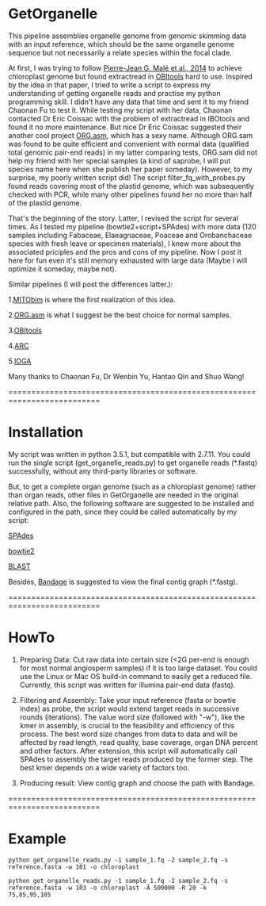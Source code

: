 # GetOrganelle


This pipeline assemblies organelle genome from genomic skimming data with an input reference, which should be the same organelle genome sequence but not necessarily a relate species within the focal clade.

At first, I was trying to follow <a href='http://onlinelibrary.wiley.com/doi/10.1111/1755-0998.12246/abstract'>Pierre-Jean G. Malé et al., 2014</a> to achieve chloroplast genome but found extractread in <a href='http://metabarcoding.org/obitools'>OBItools</a> hard to use. Inspired by the idea in that paper, I tried to write a script to express my understanding of getting organelle reads and practise my python programming skill. I didn't have any data that time and sent it to my friend Chaonan Fu to test it. While testing my script with her data, Chaonan contacted Dr Eric Coissac with the problem of extractread in IBOtools and found it no more maintenance. But nice Dr Eric Coissac suggested their another cool project <a href='http://metabarcoding.org/org-asm'>ORG.asm</a>, which has a sexy name. Although ORG.sam was found to be quite efficient and convenient with normal data (qualified total genomic pair-end reads) in my latter comparing tests, ORG.sam did not help my friend with her special samples (a kind of saprobe, I will put species name here when she publish her paper someday). However, to my surprise, my poorly written script did! The script filter_fq_with_probes.py found reads covering most of the plastid genome, which was subsequently checked with PCR, while many other pipelines found her no more than half of the plastid genome.

That's the beginning of the story. Latter, I revised the script for several times. As I tested my pipeline (bowtie2+script+SPAdes) with more data (120 samples including Fabaceae, Elaeagnaceae, Poaceae and Orobanchaceae species with fresh leave or specimen materials), I knew more about the associated priciples and the pros and cons of my pipeline. Now I post it here for fun even it's still memory exhausted with large data (Maybe I will optimize it someday, maybe not).

Similar pipelines (I will post the differences latter.):</p>
1.<a href='https://github.com/chrishah/MITObim'>MITObim</a> is where the first realization of this idea.</p>
2.<a href='http://metabarcoding.org/org-asm'>ORG.asm</a> is what I suggest be the best choice for normal samples.</p>
3.<a href='http://metabarcoding.org/obitools'>OBItools</a></p>
4.<a href='http://ibest.github.io/ARC'>ARC</a></p>
5.<a href='https://github.com/holmrenser/IOGA'>IOGA</a></p>

Many thanks to Chaonan Fu, Dr Wenbin Yu, Hantao Qin and Shuo Wang!

==========================================================================
# Installation

My script was written in python 3.5.1, but compatible with 2.7.11. You could run the single script (get_organelle_reads.py) to get organelle reads (*.fastq) successfully, without any third-party libraries or software.

But, to get a complete organ genome (such as a chloroplast genome) rather than organ reads, other files in GetOrganelle are needed in the original relative path. Also, the following software are suggested to be installed and configured in the path, since they could be called automatically by my script:

<a href='http://bioinf.spbau.ru/spades'>SPAdes</a>

<a href='http://bowtie-bio.sourceforge.net/bowtie2/index.shtml'>bowtie2</a>

<a href='http://blast.ncbi.nlm.nih.gov/Blast.cgi?CMD=Web&PAGE_TYPE=BlastNews'>BLAST</a>

Besides, <a href='https://github.com/rrwick/Bandage'>Bandage</a> is suggested to view the final contig graph (*.fastg).

==========================================================================
# HowTo

1. Preparing Data: Cut raw data into certain size (<2G per-end is enough for most normal angiosperm samples) if it is too large dataset. You could use the Linux or Mac OS build-in command to easily get a reduced file. Currently, this script was written for illumina pair-end data (fastq).

2. Filtering and Assembly: Take your input reference (fasta or bowtie index) as probe, the script would extend target reads in successive rounds (iterations). The value word size (followed with "-w"), like the kmer in assembly, is crucial to the feasibility and efficiency of this process. The best word size changes from data to data and will be affected by read length, read quality, base coverage, organ DNA percent and other factors. After extension, this script will automatically call SPAdes to assembly the target reads produced by the former step. The best kmer depends on a wide variety of factors too.

3. Producing result: View contig graph and choose the path with Bandage. 

==========================================================================
# Example

<code>python get_organelle_reads.py -1 sample_1.fq -2 sample_2.fq -s reference.fasta -w 101 -o chloroplast</code>

<code>python get_organelle_reads.py -1 sample_1.fq -2 sample_2.fq -s reference.fasta -w 103 -o chloroplast -A 500000 -R 20 -k 75,85,95,105</code>
